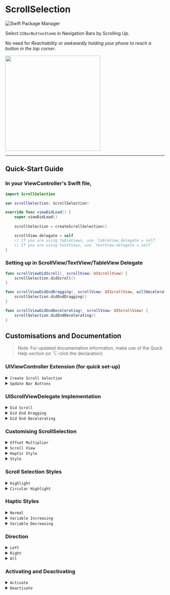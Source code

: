 # ScrollSelection
![Swift Package Manager](https://img.shields.io/badge/Swift%20Package%20Manager-5.2-orange?style=flat-square&logo=swift&colorA=FFFFFF)

Select `UIBarButtonItem`s in Navigation Bars by Scrolling Up.

No need for *Reachability* or *awkwardly holding your phone to reach a button in the top corner*.

<img src="Assets/demo.gif" width="300">

---

## Quick-Start Guide

### In your ViewController's Swift file,
```swift
import ScrollSelection

var scrollSelection: ScrollSelection!

override func viewDidLoad() {
    super.viewDidLoad()
    
    scrollSelection = createScrollSelection() 

    scrollView.delegate = self 
    // If you are using tableViews, use `tableView.delegate = self`
    // If you are using textViews, use `textView.delegate = self`
}
```

### Setting up in ScrollView/TextView/TableView Delegate
```swift
func scrollViewDidScroll(_ scrollView: UIScrollView) {
    scrollSelection.didScroll()
}

func scrollViewDidEndDragging(_ scrollView: UIScrollView, willDecelerate decelerate: Bool) {
    scrollSelection.didEndDragging()
}

func scrollViewDidEndDecelerating(_ scrollView: UIScrollView) {
    scrollSelection.didEndDecelerating()
}
```

## Customisations and Documentation
> Note: For updated documentation information, make use of the Quick Help section (or ⌥-click the declaration)

### UIViewController Extension (for quick set-up)
<details>
<summary><code>Create Scroll Selection</code></summary>

#### Summary
Set-Up Scroll Selection on this View Controller
  
#### Declaration
```swift
func createScrollSelection(withOffset offsetMultiplier: CGFloat = 70, 
                           usingStyle style: [ScrollSelection.Style] = ScrollSelection.Style.defaultStyle) -> ScrollSelection
```

#### Parameters
- `withOffset offsetMultiplier`
    - Distance between each button selection
    - Default Value: `70`
- `usingStyle style`
    - Scroll Selection Style. Use `ScrollSelection.Style.defaultStyle` for default implementation or remove this parameter
    - Default Value: `ScrollSelection.Style.defaultStyle`
    - Refer to [Style](#scroll-selection-style) for the various style information
    
#### Returns
An instance of Scroll Selection that is already set up

#### Usage
In your `viewDidLoad` function,
```swift
override func viewDidLoad() {
    super.viewDidLoad()
    
    // Default implementation
    scrollSelection = createScrollSelection() 

    // Custom implementation
    scrollSelection = createScrollSelection(withOffset: 70, usingStyle: ScrollSelection.Style.defaultStyle) 
}
```

</details>

<details>
<summary><code>Update Bar Buttons</code></summary>

#### Summary
Update bar buttons with Scroll Selection
  
#### Declaration
```swift
func updateBarButtons(barButtonSide direction: ScrollSelection.Direction = .all)
```

#### Discussion
Call this function whenever a change is made to the navigation bar buttons

#### Parameters
- `barButtonSide direction`
    - `.left` corresponds to the left bar buttons, `.right` corresponds to the right bar buttons, `.all` updates all buttons.
    - Default Value: .all
    - Refer to [Direction](#direction) for the various direction information

#### Usage
After updating left bar button items,
```swift
scrollSelection.updateBarButtons(barButtonSide: .left)
```

</details>

### UIScrollViewDelegate Implementation
<details>
<summary><code>Did Scroll</code></summary>

#### Summary
Update ScrollSelection when the scrollview scrolls
  
#### Declaration
```swift
func didScroll()
```

#### Discussion
Updates scroll selection by highlighting or removing highlights on corresponding buttons

#### Usage
To be called in `scrollViewDidScroll` function that is part of `UIScrollViewDelegate`
```swift
extension ViewController: UIScrollViewDelegate {
    func scrollViewDidScroll(_ scrollView: UIScrollView) {
        scrollSelection.didScroll()
    }
}
```

</details>

<details>
<summary><code>Did End Dragging</code></summary>

#### Summary
Update ScrollSelection when user stops dragging scrollView
  
#### Declaration
```swift
func didEndDragging()
```

#### Discussion
Called when scrollView is released (ends dragging) and thus, scroll selection will select the corresponding bar button

#### Usage
To be called in `scrollViewDidEndDragging` function that is part of `UIScrollViewDelegate`
```swift
extension ViewController: UIScrollViewDelegate {
    func scrollViewDidEndDragging(_ scrollView: UIScrollView, willDecelerate decelerate: Bool) {
        scrollSelection.didEndDragging()
    }
}
```

</details>

<details>
<summary><code>Did End Decelerating</code></summary>

#### Summary
Update ScrollSelection once the scrollView stops decelerating
  
#### Declaration
```swift
func didEndDecelerating()
```

#### Discussion
Called when scrollView is ends deceerating and thus, scroll selection will reset to original state

#### Usage
To be called in `scrollViewDidEndDecelerating` function that is part of `UIScrollViewDelegate`
```swift
extension ViewController: UIScrollViewDelegate {
    func scrollViewDidEndDecelerating(_ scrollView: UIScrollView) {
        scrollSelection.didEndDecelerating()
    }
}
```

</details>

### Customising ScrollSelection

<details>
<summary><code>Offset Multiplier</code></summary>

#### Summary
Y-Axis offset between selecting buttons

#### Declaration
```swift
var offsetMultiplier: CGFloat!
```

#### Discussion
Should be automatically set in by `init` or the [UIViewController Implementation](#uiviewcontroller-extension-for-quick-set-up)

</details>

<details>
<summary><code>Scroll View</code></summary>

#### Summary
Target UIScrollView for Scroll Selection

#### Declaration
```swift
var scrollView: UIScrollView?
```

#### Usage
```swift

```

#### Discussion
Should be automatically set in by `init` or the [UIViewController Implementation](#uiviewcontroller-extension-for-quick-set-up)

Scroll Selection will ignore all scrollViews except for the targetted one.

#### Usage
```swift
scrollSelection.scrollView = myScrollView
```

</details>

<details>
<summary><code>Haptic Style</code></summary>

#### Summary
Haptic feedback styles

#### Declaration
```swift
var hapticStyle: HapticsStyle = .variableIncreasing
```

#### Discussion
It uses `.variableIncreasing` as default value. 

Refer to [HapticsStyle](#haptic-styles) for the various styles

#### Usage
```swift
scrollSelection.hapticStyle = .variableIncreasing
```

</details>

<details>
<summary><code>Style</code></summary>

#### Summary
Current scroll selection style

#### Declaration
```swift
var style: [Style]!
```

#### Discussion
Should be automatically set in by `init` or the [UIViewController Implementation](#uiviewcontroller-extension-for-quick-set-up).

Refer to [Scroll Selection Styles](#scroll-selection-styles) for the various styles

#### Usage
```swift
// Using the default style
scrollSelection.style = ScrollSelection.Style.defaultStyle 

// Using a custom style
scrollSelection.style = [.circularHighlight(using: .systemRed, expands: true)]
```

</details>

### Scroll Selection Styles

<details>
<summary><code>Highlight</code></summary>

#### Summary
Changes the Button tint color during Scroll Selection

#### Declaration
```swift
public static func highlight(using color: UIColor = UIColor.systemBlue.withAlphaComponent(0.7)) -> Style
```

#### Parameters
- `using color`
    - Color to change to
    - Default Value: `.systemBlue` with alpha of 0.7

#### Returns
A scroll selection style

</details>

<details>
<summary><code>Circular Highlight</code></summary>

#### Summary
Adds a circular highlight/background to the button that is being selected

#### Declaration
```swift
public static func circularHighlight(using color: UIColor = .systemGray4,
                                     expands: Bool = true) -> Style
```

#### Parameters
- `using color`
    - Color of highlight
    - Default Value: `.systemGray4` with alpha of 0.7
- `expands`
    - If true, circular highlights will expand radially to show emphasis on the button as the user scrolls up. Otherwise, it will stay static and the highlight will not expand.    

#### Returns
A scroll selection style

</details>

### Haptic Styles

<details>
<summary><code>Normal</code></summary>

#### Summary
Normal Haptic Style

#### Declaration
```swift
case normal
```

#### Discussion
Normal corresponds to `UISelectionFeedbackGenerator().selectionChanged()`. A more subtle haptic style.

</details>

<details>
<summary><code>Variable Increasing</code></summary>

#### Summary
Default style, 
 feedback becomes more pronounced as user scrolls up

#### Declaration
```swift
case variableIncreasing
```

#### Discussion
```
First Button -> Last Button
Weak         -> Strong
```

</details>

<details>
<summary><code>Variable Decreasing</code></summary>

#### Summary
Haptic feedback becomes less pronounced as user scrolls up

#### Declaration
```swift
case variableDecreasing
```

#### Discussion
```
First Button -> Last Button
Strong       -> Weak
```

</details>

### Direction

<details>
<summary><code>Left</code></summary>

#### Summary
Update Left Bar Buttons

#### Declaration
```swift
public static let left: Direction = Direction(rawValue: 1 << 0)
```

</details>

<details>
<summary><code>Right</code></summary>

#### Summary
Update Right Bar Buttons

#### Declaration
```swift
public static let right: Direction = Direction(rawValue: 1 << 1)
```

</details>

<details>
<summary><code>All</code></summary>

#### Summary
Update Both Left and Right Bar Buttons

#### Declaration
```swift
public static let all: Direction = [.left, .right]
```

</details>

### Activating and Deactivating

<details>
<summary><code>Activate</code></summary>

#### Summary
Activate Scroll Selection

#### Declaration
```swift
func activate()
```

</details>

<details>
<summary><code>Deactivate</code></summary>

#### Summary
Deactivate Scroll Selection

#### Declaration
```swift
func deactivate()
```

</details>